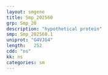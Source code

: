 ```yaml
---
layout: smgene
title: Smp_202560
grp: Smp_20
description: "hypothetical protein"
smp: Smp_202560.1
uniprot: "G4VJG4"
length:   252
cdd: "ns"
kk: ns
categories: sm
---
```

